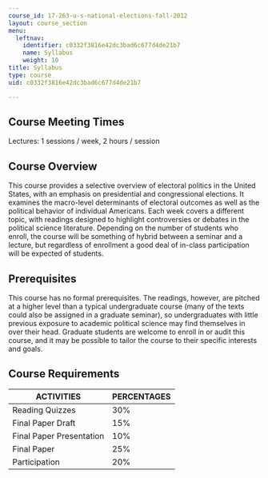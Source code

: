 ```yaml
---
course_id: 17-263-u-s-national-elections-fall-2012
layout: course_section
menu:
  leftnav:
    identifier: c0332f3816e42dc3bad6c677d4de21b7
    name: Syllabus
    weight: 10
title: Syllabus
type: course
uid: c0332f3816e42dc3bad6c677d4de21b7

---
```


Course Meeting Times
--------------------

Lectures: 1 sessions / week, 2 hours / session

Course Overview
---------------

This course provides a selective overview of electoral politics in the United States, with an emphasis on presidential and congressional elections. It examines the macro-level determinants of electoral outcomes as well as the political behavior of individual Americans. Each week covers a different topic, with readings designed to highlight controversies or debates in the political science literature. Depending on the number of students who enroll, the course will be something of hybrid between a seminar and a lecture, but regardless of enrollment a good deal of in-class participation will be expected of students.

Prerequisites
-------------

This course has no formal prerequisites. The readings, however, are pitched at a higher level than a typical undergraduate course (many of the texts could also be assigned in a graduate seminar), so undergraduates with little previous exposure to academic political science may find themselves in over their head. Graduate students are welcome to enroll in or audit this course, and it may be possible to tailor the course to their specific interests and goals.

Course Requirements
-------------------

| ACTIVITIES | PERCENTAGES |
| --- | --- |
| Reading Quizzes | 30% |
| Final Paper Draft | 15% |
| Final Paper Presentation | 10% |
| Final Paper | 25% |
| Participation | 20%